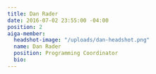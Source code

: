 ```yaml
---
title: Dan Rader
date: 2016-07-02 23:55:00 -04:00
position: 2
aiga-member:
  headshot-image: "/uploads/dan-headshot.png"
  name: Dan Rader
  position: Programming Coordinator
  bio: 
---
```


